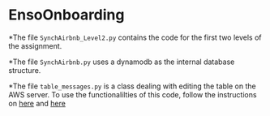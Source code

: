 # EnsoOnboarding

*The file `SynchAirbnb_Level2.py` contains the code for the first two levels of the assignment.

*The file `SynchAirbnb.py` uses a dynamodb as the internal database structure.

*The file `table_messages.py` is a class dealing with editing the table on the AWS server. To use the functionalilties of this code, follow the instructions on [here](https://aws.amazon.com/getting-started/hands-on/create-nosql-table/) and [here](https://docs.aws.amazon.com/amazondynamodb/latest/developerguide/GettingStarted.Python.html)
